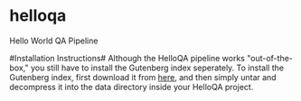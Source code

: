 helloqa
=======

Hello World QA Pipeline

#Installation Instructions#
Although the HelloQA pipeline works "out-of-the-box," you still have to install the Gutenberg index seperately. To install the Gutenberg index, first download it from [here](url "https://github.com/downloads/oaqa/helloqa/guten.tar.bz"), and then simply untar and decompress it into the data directory inside your HelloQA project.
